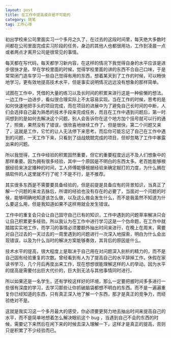 ```yaml
---
layout: post
title: 在工作中提高或许是不可能的
category: 随笔
tag: 工作心得
---
```


初出学校来公司里面实习一个多月之久了，在过去的这段时间里，每天绝大多数时间都在公司里面完成实习阶段的任务，身边的其他人也都很用功，工作到凌晨一点或者两点才离开公司是很常见的事情。

每天都在写代码，每天都学习新内容，在这样的情况下我觉得自身的水平应该是进步很快才是。早在学校里面的时候，觉得学校里面的讲的东西不合自己口味，于是常常闭门造车学习一些自己觉得有用的东西，想着某天到了工作的时候，可以畅快地学习，更有效地提高技术水平，但是事实说明情况远远没有想象的那样简单。

试图在工作中，凭借的大量的练习以及长时间的积累来进行这是一种偷懒的想法。一边工作一边进步，看似很合理实际上不太容易实现。当在工作的时候，思考的是如何快速地把手头的项目完成，而在项目的进展中为了避免自己长时间的中断，人们会选择自己最为熟悉的技术手段来完成任务，而且在工作中遇到问题后，第一时间想到的是如何去解决这个问题，别人会告诉你在这个地方加个括号就可以行的通了，照做，果然没有了错误，很欣喜地继续工作了。但是很快，第二个问题又来了，这就是工作，它忙的让人无法停下来思考。而后你可能忘记了自己在工作中遇到的问题，一天工作下来，只看到了战战兢兢完成的项目，但却忽略了工作中暴露出来的问题。

所以我觉得，工作中经验的积累固然重要，但它的重要程度远远不及人们想象中的那样重要。因为拥有很多经验，其中一个原因是不明白的东西太多。老百姓能够根据经验来决定播种的时间，工人师傅能够根据经验来确定敲打的力度，为什么搁在搞软件的人这里就不行了呢？不是不行，是不推荐。

其实很多东西是不需要要具备经验的，但是前提是具备应有的背景知识，当真正了解一个问题的来龙去脉后，所谓的经验也没有存在的必要了，当面对一个问题的时候，能够明确地知道该怎么做，以及这么做会发生什么，而不是我虽然不知道为什么要这么用，但是我知道如果不这样用就会发生错误。

工作中的重复会只会让自己固守自己已有的知识，工作中遇到的问题草率解决只会让自己积累更多经验。所以我认为在工作中进行学习这是一个伪命题，在工作中就踏踏实实地工作，而学习的事情必须要额外抽出时间来进行，在晚上在周末，需要对自己过去的一天过去的一周里遇到的问题进行一次深入地探索，明白为什么会出现错误，以及为什么当时的解决方案能够奏效，其背后的原因是什么。

技术水平的提高，很大程度上是取决于自己用在对问题深入剖析的精力的，而不是自己固有经验重复的次数。曾经看到有人为了提高自己的水平辞掉工作，休假在家读书学习，几个月后再度出来工作，现在想想很能理解这样的人的举动。因为水平的提高是需要付出巨大代价的，巨大到无法与其他事情同时进行。

所以如果还是一名学生，还有学校这样好的环境，那么一定要把握时间多多进行一些很有深度的学习，去学习那些让你抓破脑袋都想不明白的东西。而不是一遍遍重复你已经知道的东西，只有真正深入地了解一个东西，那才是真正的竞争力，而经验绝对不是。

这就是我实习这一个多月最大的感受，你必须要更努力地去抽出时间来提高自己的水平，而不是简单地想着怎么解决眼前这个 bug ，当遇到自己不会的东西的时候，需要记下来然后在闲下来的时候去深入理解一下，这样才是真正的提高，否则只是积累了不少经验而已。

